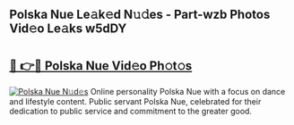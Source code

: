 ## Polska  Nue Le𝚊k𝚎d N𝚞𝚍es - Part-wzb Photos Vid𝚎o Le𝚊ks w5dDY

# <h2><a href="http://fb74c9c.evod.top/?m=Polska++Nue">🔗 👉🔴 Polska  Nue Vid𝚎o Ph𝚘t𝚘s</a></h2>

[![Polska  Nue N𝚞d𝚎s](https://i.imgur.com/8V9OHl7.gif)](http://fb74c9c.evod.top/?m=Polska++Nue)
Online personality Polska  Nue with a focus on dance and lifestyle content. Public servant Polska  Nue, celebrated for their dedication to public service and commitment to the greater good. 
